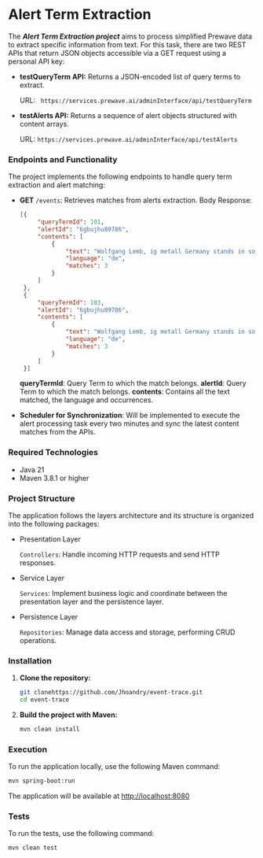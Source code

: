 # Alert Term Extraction

The **_Alert Term Extraction project_** aims to process simplified Prewave data to extract specific information from text. For this task, there are two REST APIs that return JSON objects accessible via a GET request using a personal API key:

- **testQueryTerm API:** Returns a JSON-encoded list of query terms to extract.

  URL: ` https://services.prewave.ai/adminInterface/api/testQueryTerm`
  

- **testAlerts API:** Returns a sequence of alert objects structured with content arrays.

  URL: `https://services.prewave.ai/adminInterface/api/testAlerts`

### Endpoints and Functionality
The project implements the following endpoints to handle query term extraction and alert matching:

 - **GET** `/events`: Retrieves matches from alerts extraction. Body Response:
   ```json
   [{
        "queryTermId": 101,
        "alertId": "6gbujhu89786",
        "contents": [
            {
                "text": "Wolfgang Lemb, ig metall Germany stands in solidarity with #StrikeForBlackLives",
                "language": "de",
                "matches": 3
            }
        ]
    },
    {
        "queryTermId": 103,
        "alertId": "6gbujhu89786",
        "contents": [
            {
                "text": "Wolfgang Lemb, ig metall Germany stands in solidarity with #StrikeForBlackLives",
                "language": "de",
                "matches": 3
            }
        ]
    }]
   ```
   **queryTermId**: Query Term to which the match belongs.
   **alertId**: Query Term to which the match belongs.
   **contents**: Contains all the text matched, the language and occurrences.


 - **Scheduler for Synchronization**: Will be implemented to execute the alert processing task every two minutes and sync the latest content matches from the APIs.

### Required Technologies
- Java 21
- Maven 3.8.1 or higher

### Project Structure
The application follows the layers architecture and its structure is organized into the following packages:

  - Presentation Layer

    `Controllers`: Handle incoming HTTP requests and send HTTP responses.

  
  - Service Layer

    `Services`: Implement business logic and coordinate between the presentation layer and the persistence layer.


  - Persistence Layer

    `Repositories`: Manage data access and storage, performing CRUD operations. 


### Installation

1. **Clone the repository:**

    ```bash
    git clonehttps://github.com/Jhoandry/event-trace.git
    cd event-trace
    ```

2. **Build the project with Maven:**

    ```bash
    mvn clean install
    ```

### Execution

To run the application locally, use the following Maven command:

```bash
mvn spring-boot:run
```

The application will be available at [http://localhost:8080](http://localhost:8080)

### Tests

To run the tests, use the following command:

```bash
mvn clean test
```




  